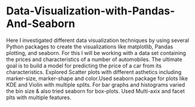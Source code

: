 # Data-Visualization-with-Pandas-And-Seaborn
Here I investigated different data visualization techniques by using several Python packages to create the visualizations like matplotlib, Pandas plotting, and seaborn.
For this I will be working with a data set containing the prices and characteristics of a number of automobiles. 
The ultimate goal is to build a model for predicting the price of a car from its characteristics.
Explored Scatter plots with different asthetics including marker-size, marker-shape and color.Used seaborn package for plots like KDE and Violin with multiple splits.
For bar graphs and histograms varied the bin size & also tried seaborn for box-plots. Used Multi-axix and facet plts with multiple features.
